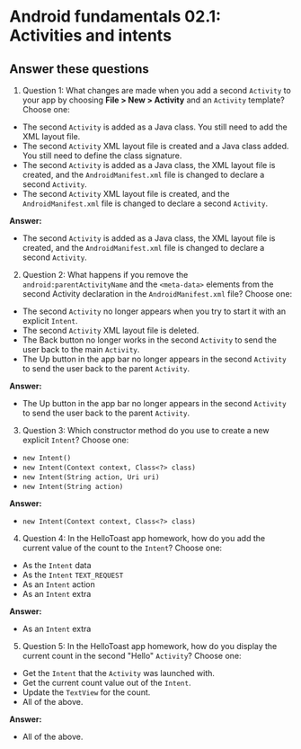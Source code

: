 Android fundamentals 02.1: Activities and intents
=======

Answer these questions
-----------

1. Question 1: What changes are made when you add a second `Activity` to your app by choosing **File > New > Activity** and an `Activity` template? Choose one:

* The second `Activity` is added as a Java class. You still need to add the XML layout file.
* The second `Activity` XML layout file is created and a Java class added. You still need to define the class signature.
* The second `Activity` is added as a Java class, the XML layout file is created, and the `AndroidManifest.xml` file is changed to declare a second `Activity`.
* The second `Activity` XML layout file is created, and the `AndroidManifest.xml` file is changed to declare a second `Activity`.

**Answer:**
* The second `Activity` is added as a Java class, the XML layout file is created, and the `AndroidManifest.xml` file is changed to declare a second `Activity`.


2. Question 2: What happens if you remove the `android:parentActivityName` and the ``<meta-data>`` elements from the second Activity declaration in the `AndroidManifest.xml` file? Choose one:

* The second `Activity` no longer appears when you try to start it with an explicit `Intent`.
* The second `Activity` XML layout file is deleted.
* The Back button no longer works in the second `Activity` to send the user back to the main `Activity`.
* The Up button in the app bar no longer appears in the second `Activity` to send the user back to the parent `Activity`.

**Answer:**
* The Up button in the app bar no longer appears in the second `Activity` to send the user back to the parent `Activity`.


3. Question 3: Which constructor method do you use to create a new explicit `Intent`? Choose one:

* `new Intent()`
* `new Intent(Context context, Class<?> class)`
* `new Intent(String action, Uri uri)`
* `new Intent(String action)`

**Answer:**
* `new Intent(Context context, Class<?> class)`


4. Question 4: In the HelloToast app homework, how do you add the current value of the count to the `Intent`? Choose one:

* As the `Intent` data
* As the `Intent` `TEXT_REQUEST`
* As an `Intent` action
* As an `Intent` extra

**Answer:**
* As an `Intent` extra


5. Question 5: In the HelloToast app homework, how do you display the current count in the second "Hello" `Activity`? Choose one:

* Get the `Intent` that the `Activity` was launched with.
* Get the current count value out of the `Intent`.
* Update the `TextView` for the count.
* All of the above.

**Answer:**
* All of the above.
